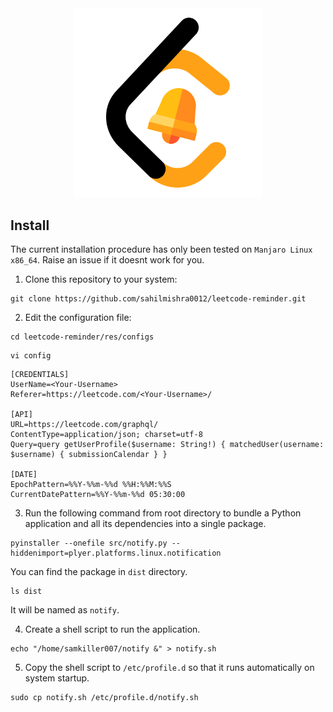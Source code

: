 <div align="center">
  <img src="res/images/leetcode-reminder-logo.png" width="60%" 
     height="60%">
</div>

## Install

The current installation procedure has only been tested on `Manjaro Linux x86_64`. Raise an issue if it doesnt work for you.

1. Clone this repository to your system:

```
git clone https://github.com/sahilmishra0012/leetcode-reminder.git
```

2. Edit the configuration file:

```
cd leetcode-reminder/res/configs
```
```
vi config
```

```
[CREDENTIALS]
UserName=<Your-Username>
Referer=https://leetcode.com/<Your-Username>/

[API]
URL=https://leetcode.com/graphql/
ContentType=application/json; charset=utf-8
Query=query getUserProfile($username: String!) { matchedUser(username: $username) { submissionCalendar } } 

[DATE]
EpochPattern=%%Y-%%m-%%d %%H:%%M:%%S
CurrentDatePattern=%%Y-%%m-%%d 05:30:00
```

3. Run the following command from root directory to  bundle a Python application and all its dependencies into a single package. 

```
pyinstaller --onefile src/notify.py --hiddenimport=plyer.platforms.linux.notification
```

You can find the package in `dist` directory.

```
ls dist
```

It will be named as `notify`.

4. Create a shell script to run the application.

```
echo "/home/samkiller007/notify &" > notify.sh
```

5. Copy the shell script to `/etc/profile.d` so that it runs automatically on system startup.

```
sudo cp notify.sh /etc/profile.d/notify.sh
```
